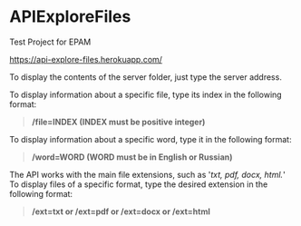 # APIExploreFiles
Test Project for EPAM

https://api-explore-files.herokuapp.com/

To display the contents of the server folder, just type the server address.  

To display information about a specific file, type its index in the following format: 

> **/file=INDEX (INDEX must be positive integer)** 

To display information about a specific word, type it in the following format: 

> **/word=WORD (WORD must be in English or Russian)**

The API works with the main file extensions, such as '*txt, pdf, docx, html.*'
To display files of a specific format, type the desired extension in the following format:

> **/ext=txt or /ext=pdf or /ext=docx or /ext=html**
